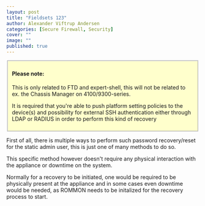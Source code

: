 ```yaml
---
layout: post
title: "Fieldsets 123"
author: Alexander Viftrup Andersen
categories: [Secure Firewall, Security]
cover: ""
image: ""
published: true
---
```

<fieldset style="background-color:#FFFFCC;">
  <h4>Please note:</h4>
  <p>This is only related to FTD and expert-shell, this will not be related to ex. the Chassis Manager on 4100/9300-series.


    
  It is required that you're able to push platform setting policies to the device(s) and possibility for external SSH authentication either through LDAP or RADIUS in order to perform this kind of recovery</p>
</fieldset>

First of all, there is multiple ways to perform such password recovery/reset for the static admin user, this is just one of many methods to do so.

This specific method however doesn't require any physical interaction with the appliance or downtime on the system.

Normally for a recovery to be initiated, one would be required to be physically present at the appliance and in some cases even downtime would be needed, as ROMMON needs to be initalized for the recovery process to start.
